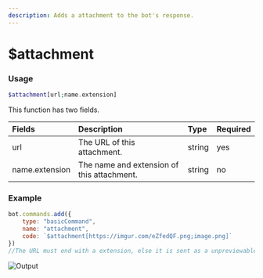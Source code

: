```yaml
---
description: Adds a attachment to the bot's response.
---
```


# $attachment

### Usage

```php
$attachment[url;name.extension]
```

This function has two fields.

| Fields | Description | Type | Required |
| :--- | :--- | :--- | :--- |
| url | The URL of this attachment. | string | yes |
| name.extension | The name and extension of this attachment. | string | no |

### Example

```javascript
bot.commands.add({
    type: "basicCommand",
    name: "attachment",
    code: `$attachment[https://imgur.com/eZfedQF.png;image.png]`
})
//The URL must end with a extension, else it is sent as a unpreviewable file.
```

![Output](../.gitbook/assets/image%20%281%29.png)



